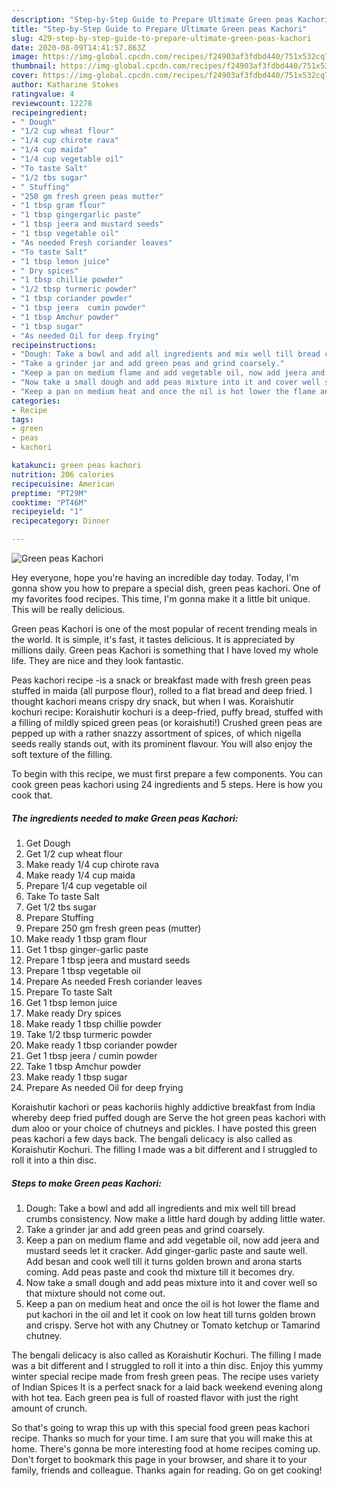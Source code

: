 ```yaml
---
description: "Step-by-Step Guide to Prepare Ultimate Green peas Kachori"
title: "Step-by-Step Guide to Prepare Ultimate Green peas Kachori"
slug: 429-step-by-step-guide-to-prepare-ultimate-green-peas-kachori
date: 2020-08-09T14:41:57.863Z
image: https://img-global.cpcdn.com/recipes/f24903af3fdbd440/751x532cq70/green-peas-kachori-recipe-main-photo.jpg
thumbnail: https://img-global.cpcdn.com/recipes/f24903af3fdbd440/751x532cq70/green-peas-kachori-recipe-main-photo.jpg
cover: https://img-global.cpcdn.com/recipes/f24903af3fdbd440/751x532cq70/green-peas-kachori-recipe-main-photo.jpg
author: Katharine Stokes
ratingvalue: 4
reviewcount: 12278
recipeingredient:
- " Dough"
- "1/2 cup wheat flour"
- "1/4 cup chirote rava"
- "1/4 cup maida"
- "1/4 cup vegetable oil"
- "To taste Salt"
- "1/2 tbs sugar"
- " Stuffing"
- "250 gm fresh green peas mutter"
- "1 tbsp gram flour"
- "1 tbsp gingergarlic paste"
- "1 tbsp jeera and mustard seeds"
- "1 tbsp vegetable oil"
- "As needed Fresh coriander leaves"
- "To taste Salt"
- "1 tbsp lemon juice"
- " Dry spices"
- "1 tbsp chillie powder"
- "1/2 tbsp turmeric powder"
- "1 tbsp coriander powder"
- "1 tbsp jeera  cumin powder"
- "1 tbsp Amchur powder"
- "1 tbsp sugar"
- "As needed Oil for deep frying"
recipeinstructions:
- "Dough: Take a bowl and add all ingredients and mix well till bread crumbs consistency. Now make a little hard dough by adding little water."
- "Take a grinder jar and add green peas and grind coarsely."
- "Keep a pan on medium flame and add vegetable oil, now add jeera and mustard seeds let it cracker. Add ginger-garlic paste and saute well. Add besan and cook well till it turns golden brown and arona starts coming. Add peas paste and cook thd mixture till it becomes dry."
- "Now take a small dough and add peas mixture into it and cover well so that mixture should not come out."
- "Keep a pan on medium heat and once the oil is hot lower the flame and put kachori in the oil and let it cook on low heat till turns golden brown and crispy. Serve hot with any Chutney or Tomato ketchup or Tamarind chutney."
categories:
- Recipe
tags:
- green
- peas
- kachori

katakunci: green peas kachori 
nutrition: 206 calories
recipecuisine: American
preptime: "PT29M"
cooktime: "PT46M"
recipeyield: "1"
recipecategory: Dinner

---
```



![Green peas Kachori](https://img-global.cpcdn.com/recipes/f24903af3fdbd440/751x532cq70/green-peas-kachori-recipe-main-photo.jpg)

Hey everyone, hope you're having an incredible day today. Today, I'm gonna show you how to prepare a special dish, green peas kachori. One of my favorites food recipes. This time, I'm gonna make it a little bit unique. This will be really delicious.

Green peas Kachori is one of the most popular of recent trending meals in the world. It is simple, it's fast, it tastes delicious. It is appreciated by millions daily. Green peas Kachori is something that I have loved my whole life. They are nice and they look fantastic.

Peas kachori recipe -is a snack or breakfast made with fresh green peas stuffed in maida (all purpose flour), rolled to a flat bread and deep fried. I thought kachori means crispy dry snack, but when I was. Koraishutir kochuri recipe: Koraishutir kochuri is a deep-fried, puffy bread, stuffed with a filling of mildly spiced green peas (or koraishuti!) Crushed green peas are pepped up with a rather snazzy assortment of spices, of which nigella seeds really stands out, with its prominent flavour. You will also enjoy the soft texture of the filling.


To begin with this recipe, we must first prepare a few components. You can cook green peas kachori using 24 ingredients and 5 steps. Here is how you cook that.

<!--inarticleads1-->

##### The ingredients needed to make Green peas Kachori:

1. Get  Dough
1. Get 1/2 cup wheat flour
1. Make ready 1/4 cup chirote rava
1. Make ready 1/4 cup maida
1. Prepare 1/4 cup vegetable oil
1. Take To taste Salt
1. Get 1/2 tbs sugar
1. Prepare  Stuffing
1. Prepare 250 gm fresh green peas (mutter)
1. Make ready 1 tbsp gram flour
1. Get 1 tbsp ginger-garlic paste
1. Prepare 1 tbsp jeera and mustard seeds
1. Prepare 1 tbsp vegetable oil
1. Prepare As needed Fresh coriander leaves
1. Prepare To taste Salt
1. Get 1 tbsp lemon juice
1. Make ready  Dry spices
1. Make ready 1 tbsp chillie powder
1. Take 1/2 tbsp turmeric powder
1. Make ready 1 tbsp coriander powder
1. Get 1 tbsp jeera / cumin powder
1. Take 1 tbsp Amchur powder
1. Make ready 1 tbsp sugar
1. Prepare As needed Oil for deep frying


Koraishutir kachori or peas kachoriis highly addictive breakfast from India whereby deep fried puffed dough are Serve the hot green peas kachori with dum aloo or your choice of chutneys and pickles. I have posted this green peas kachori a few days back. The bengali delicacy is also called as Koraishutir Kochuri. The filling I made was a bit different and I struggled to roll it into a thin disc. 

<!--inarticleads2-->

##### Steps to make Green peas Kachori:

1. Dough: Take a bowl and add all ingredients and mix well till bread crumbs consistency. Now make a little hard dough by adding little water.
1. Take a grinder jar and add green peas and grind coarsely.
1. Keep a pan on medium flame and add vegetable oil, now add jeera and mustard seeds let it cracker. Add ginger-garlic paste and saute well. Add besan and cook well till it turns golden brown and arona starts coming. Add peas paste and cook thd mixture till it becomes dry.
1. Now take a small dough and add peas mixture into it and cover well so that mixture should not come out.
1. Keep a pan on medium heat and once the oil is hot lower the flame and put kachori in the oil and let it cook on low heat till turns golden brown and crispy. Serve hot with any Chutney or Tomato ketchup or Tamarind chutney.


The bengali delicacy is also called as Koraishutir Kochuri. The filling I made was a bit different and I struggled to roll it into a thin disc. Enjoy this yummy winter special recipe made from fresh green peas. The recipe uses variety of Indian Spices It is a perfect snack for a laid back weekend evening along with hot tea. Each green pea is full of roasted flavor with just the right amount of crunch. 

So that's going to wrap this up with this special food green peas kachori recipe. Thanks so much for your time. I am sure that you will make this at home. There's gonna be more interesting food at home recipes coming up. Don't forget to bookmark this page in your browser, and share it to your family, friends and colleague. Thanks again for reading. Go on get cooking!
